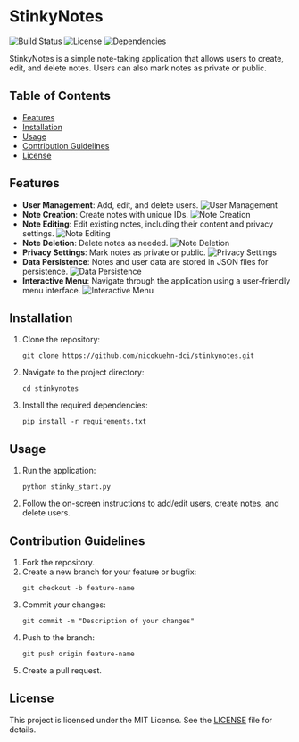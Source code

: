 # StinkyNotes

![Build Status](https://img.shields.io/badge/build-passing-brightgreen) ![License](https://img.shields.io/badge/license-MIT-blue) ![Dependencies](https://img.shields.io/badge/dependencies-up%20to%20date-brightgreen)

StinkyNotes is a simple note-taking application that allows users to create, edit, and delete notes. Users can also mark notes as private or public.

## Table of Contents

- [Features](#features)
- [Installation](#installation)
- [Usage](#usage)
- [Contribution Guidelines](#contribution-guidelines)
- [License](#license)

## Features

- **User Management**: Add, edit, and delete users. ![User Management](https://img.icons8.com/ios-filled/50/000000/user.png)
- **Note Creation**: Create notes with unique IDs. ![Note Creation](https://img.icons8.com/ios-filled/50/000000/note.png)
- **Note Editing**: Edit existing notes, including their content and privacy settings. ![Note Editing](https://img.icons8.com/ios-filled/50/000000/edit.png)
- **Note Deletion**: Delete notes as needed. ![Note Deletion](https://img.icons8.com/ios-filled/50/000000/delete.png)
- **Privacy Settings**: Mark notes as private or public. ![Privacy Settings](https://img.icons8.com/ios-filled/50/000000/privacy.png)
- **Data Persistence**: Notes and user data are stored in JSON files for persistence. ![Data Persistence](https://img.icons8.com/ios-filled/50/000000/json.png)
- **Interactive Menu**: Navigate through the application using a user-friendly menu interface. ![Interactive Menu](https://img.icons8.com/ios-filled/50/000000/menu.png)

## Installation

1. Clone the repository:
   ```
   git clone https://github.com/nicokuehn-dci/stinkynotes.git
   ```
2. Navigate to the project directory:
   ```
   cd stinkynotes
   ```
3. Install the required dependencies:
   ```
   pip install -r requirements.txt
   ```

## Usage

1. Run the application:
   ```
   python stinky_start.py
   ```
2. Follow the on-screen instructions to add/edit users, create notes, and delete users.

## Contribution Guidelines

1. Fork the repository.
2. Create a new branch for your feature or bugfix:
   ```
   git checkout -b feature-name
   ```
3. Commit your changes:
   ```
   git commit -m "Description of your changes"
   ```
4. Push to the branch:
   ```
   git push origin feature-name
   ```
5. Create a pull request.

## License

This project is licensed under the MIT License. See the [LICENSE](LICENSE) file for details.
